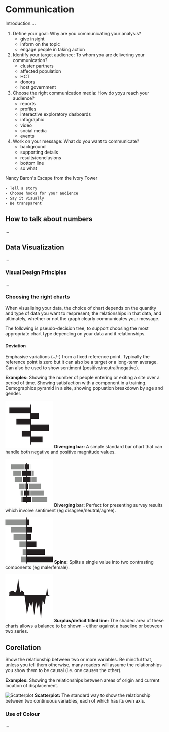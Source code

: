 # Communication
Introduction....
1. Define your goal: Why are you communicating your analysis?
    - give insight
    - inform on the topic
    - engage people in taking action
2. Identify your target audience: To whom you are delivering your communication?
    - cluster partners
    - affected population
    - HCT
    - donors
    - host government
3. Choose the right communication media: How do yoyu reach your audience?
    - reports
    - profiles
    - interactive exploratory dasboards
    - infographic
    - video
    - social media 
    - events
4. Work on your message: What do you want to communicate? 
    - background
    - supporting details
    - results/conclusions
    - bottom line
    - so what

Nancy Baron's Escape from the Ivory Tower
```{tip}
- Tell a story
- Choose hooks for your audience
- Say it visually
- Be transparent
```


## How to talk about numbers
...
## Data Visualization
...
### Visual Design Principles
...
### Choosing the right charts
When visualising your data, the choice of chart depends on the quantity and type of data you want to respresent; the relationships in that data, and ultimately, whether or not the graph clearly communicates your message.

The following is pseudo-decision tree, to support choosing the most appropriate chart type depending on your data and it relationships.

#### Deviation
Emphasise variations (+/-) from a fixed reference point. Typically the reference point is zero but it can also be a target or a long-term average. Can also be used to show sentiment (positive/neutral/negative).

**Examples:** Showing the number of people entering or exiting a site over a period of time. Showing satisfaction with a component in a training. Demographics pyramid in a site, showing popuation breakdown by age and gender.

![Diverging bar](/part1/images/deviation1.png) 
**Diverging bar:** A simple standard bar chart that can handle both negative and positive magnitude values.

![Diverging stacked bar](/part1/images/deviation2.png) 
**Diverging bar:** Perfect for presenting survey results which involve sentiment (eg disagree/neutral/agree).

![Spine](/part1/images/deviation3.png) 
**Spine:** Splits a single value into two contrasting components (eg male/female).

![Surplus/deficit filled line](/part1/images/deviation4.png) 
**Surplus/deficit filled line:** The shaded area of these charts allows a balance to be shown – either against a
baseline or between two series.

## Corellation
Show the relationship between two or more variables. Be mindful that, unless you tell them otherwise, many readers
will assume the relationships you show them to be causal (i.e. one causes the other).

**Examples:** Showing the relationships between areas of origin and current location of displacement.

![Scatterplot](/part1/images/corellation11.png) 
**Scatterplot:** The standard way to show the relationship between two continuous variables, each of which has its own axis.



### Use of Colour
...



